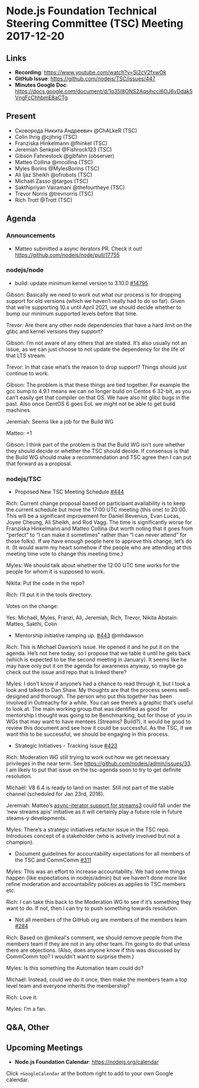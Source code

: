 # Node.js Foundation Technical Steering Committee (TSC) Meeting 2017-12-20

## Links

* **Recording**:  https://www.youtube.com/watch?v=Sj2cV2fxwOk
* **GitHub Issue**: https://github.com/nodejs/TSC/issues/447
* **Minutes Google Doc**: https://docs.google.com/document/d/1q35I8ONS2Aqsjhcci6OJ6vDdak5VngFcChhbmE8aCTg

## Present

* Сковорода Никита Андреевич @ChALkeR (TSC)
* Colin Ihrig @cjihrig (TSC)
* Franziska Hinkelmann @fhinkel (TSC)
* Jeremiah Senkpiel @Fishrock123 (TSC)
* Gibson Fahnestock @gibfahn (observer)
* Matteo Collina @mcollina (TSC)
* Myles Borins @MylesBorins (TSC)
* Ali Ijaz Sheikh @ofrobots (TSC)
* Michaël Zasso @targos (TSC)
* Sakthipriyan Vairamani @thefourtheye (TSC)
* Trevor Norris @trevnorris (TSC)
* Rich Trott @Trott (TSC)



## Agenda

### Announcements

* Matteo submitted a async iterators PR. Check it out! https://github.com/nodejs/node/pull/17755

### nodejs/node

* build: update minimum kernel version to 3.10.0 [#14795](https://github.com/nodejs/node/pull/14795)

Gibson: Basically we need to work out what our process is for dropping support for old versions (which we haven’t really had to do so far). Given that we’re supporting 10.x until April 2021, we should decide whether to bump our minimum supported levels before that time.

Trevor: Are there any other node dependencies that have a hard limit on the glibc and kernel versions they support?

Gibson: I’m not aware of any others that are stated. It’s also usually not an issue, as we can just choose to not update the dependency for the life of that LTS stream.

Trevor: In that case what’s the reason to drop support? Things should just continue to work.

Gibson: The problem is that these things are tied together. For example the gcc bump to 4.9.1 means we can no longer build on Centos 6 32-bit, as you can’t easily get that compiler on that OS. We have also hit glibc bugs in the past. Also once CentOS 6 goes EoL we might not be able to get build machines.

Jeremiah: Seems like a job for the Build WG

Matteo: +1

Gibson: I think part of the problem is that the Build WG isn’t sure whether they should decide or whether the TSC should decide. If consensus is that the Build WG should make a recommendation and TSC agree then I can put that forward as a proposal.

### nodejs/TSC

* Proposed New TSC Meeting Schedule [#444](https://github.com/nodejs/TSC/issues/444)

Rich: Current change proposal based on participant availability is to keep the current schedule but move the 17:00 UTC meeting (this one) to 20:00. This will be a significant improvement for Daniel Bevenius, Evan Lucas, Joyee Cheung, Ali Sheikh, and Rod Vagg. The time is significantly worse for Franziska Hinkelmann and Matteo Collina (but worth noting that it goes from “perfect” to “I can make it sometimes” rather than “I can never attend” for those folks). If we have enough people here to approve this change, let’s do it. (It would warm my heart somehow if the people who are attending at this meeting time vote to change this meeting time.)

Myles: We should talk about whether the 12:00 UTC time works for the people for whom it is supposed to work.

Nikita: Put the code in the repo?

Rich: I’ll put it in the tools directory.

Votes on the change:

Yes: Michaël, Myles, Franzi, Ali, Jeremiah, Rich, Trevor, Nikita
Abstain: Matteo, Sakthi, Colin

* Mentorship initiative ramping up. [#443](https://github.com/nodejs/TSC/issues/443)
@mhdawson

Rich: This is Michael Dawson’s issue. He opened it and he put it on the agenda. He’s not here today, so I propose that we table it until he gets back (which is expected to be the second meeting in January). It seems like he may have only put it on the agenda for awareness anyway, so maybe go check out the issue and repo that is linked there?

Myles: I don’t know if anyone’s had a chance to read through it, but I took a look and talked to Dan Shaw. My thoughts are that the process seems well-designed and thorough. The person who put this together has been involved in Outreachy for a while. You can see there’s a graphic that’s useful to look at. The main working group that was identified as good for mentorship I thought was going to be Benchmarking, but for those of you in WGs that may want to have mentees (Streams? Build?), it would be good to review this document and see how it could be successful. As the TSC, if we want this to be successful, we should be engaging in this process.

* Strategic Initiatives - Tracking Issue [#423](https://github.com/nodejs/TSC/issues/423)

Rich: Moderation WG still trying to work out how we get necessary privileges in the near term. See https://github.com/nodejs/admin/issues/33. I am likely to put that issue on the tsc-agenda soon to try to get definite resolution.

Michaël: V8 6.4 is ready to land on master. Still not part of the stable channel (scheduled for Jan 23rd, 2018).

Jeremiah: Matteo’s [async-iterator support for streams3](https://github.com/nodejs/node/pull/17755) could fall under the ‘new streams apis’ initiative as it will certainly play a future role in future steams-y developments.

Myles: There’s a strategic initiatives refactor issue in the TSC repo. Introduces concept of a stakeholder (who is actively involved but not a champion).

* Document guidelines for accountability expectations for all members of the TSC and CommComm [#311](https://github.com/nodejs/TSC/issues/311)

Myles: This was an effort to increase accountability. We had some things happen (like expectations in nodejs/admin) but we haven’t done more like refine moderation and accountability policies as applies to TSC members etc.

Rich: I can take this back to the Moderation WG to see if it’s something they want to do. If not, then I can try to push something towards resolution.


* Not all members of the GitHub org are members of the members team [#284](https://github.com/nodejs/TSC/issues/284)

Rich: Based on @mikeal's comment, we should remove people from the members team if they are not in any other team. I’m going to do that unless there are objections. (Also, does anyone know if this was discussed by CommComm too? I wouldn’t want to surprise them.)

Myles: Is this something the Automation team could do?

Michaël: Instead, could we do it once, then make the members team a top level team and everyone inherits the membership?

Rich: Love it.

Myles: I’m a fan.

## Q&A, Other

## Upcoming Meetings

* **Node.js Foundation Calendar**: https://nodejs.org/calendar

Click `+GoogleCalendar` at the bottom right to add to your own Google calendar.
